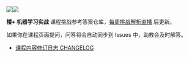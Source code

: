 [![](https://img.shields.io/badge/楼+-机器学习实战-red.svg?longCache=true&style=popout-square)![](https://img.shields.io/badge/第3期-第6周-green.svg?longCache=true&style=popout-square)](https://www.shiyanlou.com/louplus/ml)

**楼+ 机器学习实战** 课程挑战参考答案仓库，[每周挑战解析直播](https://www.shiyanlou.com/louplus/ml) 后更新。

如果你在课程页面提问，问答将会自动同步到 Issues 中，助教会及时解答。

- [课程内容修订日志 CHANGELOG](https://github.com/shiyanlou/louplus-ml/wiki/CHANGELOG)
